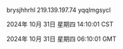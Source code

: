 brysjhhrhl 219.139.197.74 yqqlmgsycl

2024年 10月 31日 星期四 14:10:01 CST

2024年 10月 31日 星期四 06:10:01 GMT
